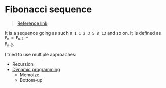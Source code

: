 # Fibonacci sequence

> [Reference link](https://en.wikipedia.org/wiki/Fibonacci_number)

It is a sequence going as such `0 1 1 2 3 5 8 13` and so on. It is defined as <code>F<sub>n</sub> = F<sub>n-1</sub> + F<sub>n-2</sub></code>.

I tried to use multiple approaches:

* Recursion
* [Dynamic programming](https://en.wikipedia.org/wiki/Dynamic_programming#Examples:_Computer_algorithms)
  * Memoize
  * Bottom-up
